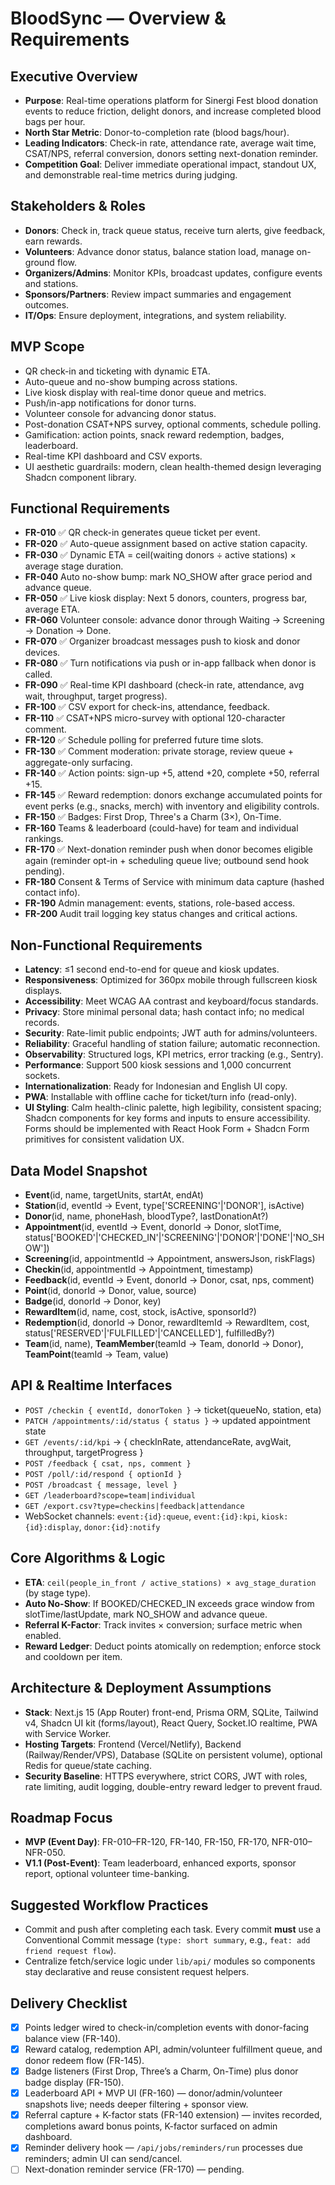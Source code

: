 # BloodSync — Overview & Requirements

## Executive Overview

- **Purpose**: Real-time operations platform for Sinergi Fest blood donation events to reduce friction, delight donors, and increase completed blood bags per hour.
- **North Star Metric**: Donor-to-completion rate (blood bags/hour).
- **Leading Indicators**: Check-in rate, attendance rate, average wait time, CSAT/NPS, referral conversion, donors setting next-donation reminder.
- **Competition Goal**: Deliver immediate operational impact, standout UX, and demonstrable real-time metrics during judging.

## Stakeholders & Roles

- **Donors**: Check in, track queue status, receive turn alerts, give feedback, earn rewards.
- **Volunteers**: Advance donor status, balance station load, manage on-ground flow.
- **Organizers/Admins**: Monitor KPIs, broadcast updates, configure events and stations.
- **Sponsors/Partners**: Review impact summaries and engagement outcomes.
- **IT/Ops**: Ensure deployment, integrations, and system reliability.

## MVP Scope

- QR check-in and ticketing with dynamic ETA.
- Auto-queue and no-show bumping across stations.
- Live kiosk display with real-time donor queue and metrics.
- Push/in-app notifications for donor turns.
- Volunteer console for advancing donor status.
- Post-donation CSAT+NPS survey, optional comments, schedule polling.
- Gamification: action points, snack reward redemption, badges, leaderboard.
- Real-time KPI dashboard and CSV exports.
- UI aesthetic guardrails: modern, clean health-themed design leveraging Shadcn component library.

## Functional Requirements

- **FR-010** ✅ QR check-in generates queue ticket per event.
- **FR-020** ✅ Auto-queue assignment based on active station capacity.
- **FR-030** ✅ Dynamic ETA = ceil(waiting donors ÷ active stations) × average stage duration.
- **FR-040** Auto no-show bump: mark NO_SHOW after grace period and advance queue.
- **FR-050** ✅ Live kiosk display: Next 5 donors, counters, progress bar, average ETA.
- **FR-060** Volunteer console: advance donor through Waiting → Screening → Donation → Done.
- **FR-070** ✅ Organizer broadcast messages push to kiosk and donor devices.
- **FR-080** ✅ Turn notifications via push or in-app fallback when donor is called.
- **FR-090** ✅ Real-time KPI dashboard (check-in rate, attendance, avg wait, throughput, target progress).
- **FR-100** ✅ CSV export for check-ins, attendance, feedback.
- **FR-110** ✅ CSAT+NPS micro-survey with optional 120-character comment.
- **FR-120** ✅ Schedule polling for preferred future time slots.
- **FR-130** ✅ Comment moderation: private storage, review queue + aggregate-only surfacing.
- **FR-140** ✅ Action points: sign-up +5, attend +20, complete +50, referral +15.
- **FR-145** ✅ Reward redemption: donors exchange accumulated points for event perks (e.g., snacks, merch) with inventory and eligibility controls.
- **FR-150** ✅ Badges: First Drop, Three's a Charm (3×), On-Time.
- **FR-160** Teams & leaderboard (could-have) for team and individual rankings.
- **FR-170** ✅ Next-donation reminder push when donor becomes eligible again (reminder opt-in + scheduling queue live; outbound send hook pending).
- **FR-180** Consent & Terms of Service with minimum data capture (hashed contact info).
- **FR-190** Admin management: events, stations, role-based access.
- **FR-200** Audit trail logging key status changes and critical actions.

## Non-Functional Requirements

- **Latency**: ≤1 second end-to-end for queue and kiosk updates.
- **Responsiveness**: Optimized for 360px mobile through fullscreen kiosk displays.
- **Accessibility**: Meet WCAG AA contrast and keyboard/focus standards.
- **Privacy**: Store minimal personal data; hash contact info; no medical records.
- **Security**: Rate-limit public endpoints; JWT auth for admins/volunteers.
- **Reliability**: Graceful handling of station failure; automatic reconnection.
- **Observability**: Structured logs, KPI metrics, error tracking (e.g., Sentry).
- **Performance**: Support 500 kiosk sessions and 1,000 concurrent sockets.
- **Internationalization**: Ready for Indonesian and English UI copy.
- **PWA**: Installable with offline cache for ticket/turn info (read-only).
- **UI Styling**: Calm health-clinic palette, high legibility, consistent spacing; Shadcn components for key forms and inputs to ensure accessibility. Forms should be implemented with React Hook Form + Shadcn Form primitives for consistent validation UX.

## Data Model Snapshot

- **Event**(id, name, targetUnits, startAt, endAt)
- **Station**(id, eventId → Event, type['SCREENING'|'DONOR'], isActive)
- **Donor**(id, name, phoneHash, bloodType?, lastDonationAt?)
- **Appointment**(id, eventId → Event, donorId → Donor, slotTime, status['BOOKED'|'CHECKED_IN'|'SCREENING'|'DONOR'|'DONE'|'NO_SHOW'])
- **Screening**(id, appointmentId → Appointment, answersJson, riskFlags)
- **Checkin**(id, appointmentId → Appointment, timestamp)
- **Feedback**(id, eventId → Event, donorId → Donor, csat, nps, comment)
- **Point**(id, donorId → Donor, value, source)
- **Badge**(id, donorId → Donor, key)
- **RewardItem**(id, name, cost, stock, isActive, sponsorId?)
- **Redemption**(id, donorId → Donor, rewardItemId → RewardItem, cost, status['RESERVED'|'FULFILLED'|'CANCELLED'], fulfilledBy?)
- **Team**(id, name), **TeamMember**(teamId → Team, donorId → Donor), **TeamPoint**(teamId → Team, value)

## API & Realtime Interfaces

- `POST /checkin { eventId, donorToken }` → ticket(queueNo, station, eta)
- `PATCH /appointments/:id/status { status }` → updated appointment state
- `GET /events/:id/kpi` → { checkInRate, attendanceRate, avgWait, throughput, targetProgress }
- `POST /feedback { csat, nps, comment }`
- `POST /poll/:id/respond { optionId }`
- `POST /broadcast { message, level }`
- `GET /leaderboard?scope=team|individual`
- `GET /export.csv?type=checkins|feedback|attendance`
- WebSocket channels: `event:{id}:queue`, `event:{id}:kpi`, `kiosk:{id}:display`, `donor:{id}:notify`

## Core Algorithms & Logic

- **ETA**: `ceil(people_in_front / active_stations) × avg_stage_duration` (by stage type).
- **Auto No-Show**: If BOOKED/CHECKED_IN exceeds grace window from slotTime/lastUpdate, mark NO_SHOW and advance queue.
- **Referral K-Factor**: Track invites × conversion; surface metric when enabled.
- **Reward Ledger**: Deduct points atomically on redemption; enforce stock and cooldown per item.

## Architecture & Deployment Assumptions

- **Stack**: Next.js 15 (App Router) front-end, Prisma ORM, SQLite, Tailwind v4, Shadcn UI kit (forms/layout), React Query, Socket.IO realtime, PWA with Service Worker.
- **Hosting Targets**: Frontend (Vercel/Netlify), Backend (Railway/Render/VPS), Database (SQLite on persistent volume), optional Redis for queue/state caching.
- **Security Baseline**: HTTPS everywhere, strict CORS, JWT with roles, rate limiting, audit logging, double-entry reward ledger to prevent fraud.

## Roadmap Focus

- **MVP (Event Day)**: FR-010–FR-120, FR-140, FR-150, FR-170, NFR-010–NFR-050.
- **V1.1 (Post-Event)**: Team leaderboard, enhanced exports, sponsor report, optional volunteer time-banking.

## Suggested Workflow Practices

- Commit and push after completing each task. Every commit **must** use a Conventional Commit message (`type: short summary`, e.g., `feat: add friend request flow`).
- Centralize fetch/service logic under `lib/api/` modules so components stay declarative and reuse consistent request helpers.

## Delivery Checklist

- [x] Points ledger wired to check-in/completion events with donor-facing balance view (FR-140).
- [x] Reward catalog, redemption API, admin/volunteer fulfillment queue, and donor redeem flow (FR-145).
- [x] Badge listeners (First Drop, Three’s a Charm, On-Time) plus donor badge display (FR-150).
- [x] Leaderboard API + MVP UI (FR-160) — donor/admin/volunteer snapshots live; needs deeper filtering + sponsor view.
- [x] Referral capture + K-factor stats (FR-140 extension) — invites recorded, completions award bonus points, K-factor surfaced on admin dashboard.
- [x] Reminder delivery hook — `/api/jobs/reminders/run` processes due reminders; admin UI can send/cancel.
- [ ] Next-donation reminder service (FR-170) — pending.
